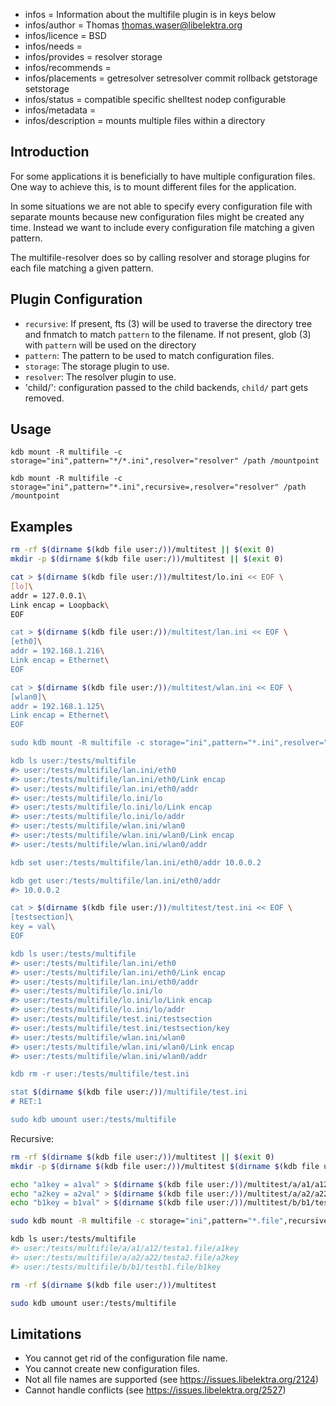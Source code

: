 - infos = Information about the multifile plugin is in keys below
- infos/author = Thomas <thomas.waser@libelektra.org>
- infos/licence = BSD
- infos/needs =
- infos/provides = resolver storage
- infos/recommends =
- infos/placements = getresolver setresolver commit rollback getstorage setstorage
- infos/status = compatible specific shelltest nodep configurable
- infos/metadata =
- infos/description = mounts multiple files within a directory

## Introduction

For some applications it is beneficially to have multiple configuration files.
One way to achieve this, is to mount different files for the application.

In some situations we are not able to specify every configuration file with separate mounts
because new configuration files might be created any time.
Instead we want to include every configuration file matching a given pattern.

The multifile-resolver does so by calling resolver and storage plugins for each file matching a given pattern.

## Plugin Configuration

- `recursive`:
  If present, fts (3) will be used to traverse the directory tree and fnmatch to match `pattern` to the filename.
  If not present, glob (3) with `pattern` will be used on the directory
- `pattern`:
  The pattern to be used to match configuration files.
- `storage`:
  The storage plugin to use.
- `resolver`:
  The resolver plugin to use.
- 'child/<configname>':
  configuration passed to the child backends, `child/` part gets removed.

## Usage

`kdb mount -R multifile -c storage="ini",pattern="*/*.ini",resolver="resolver" /path /mountpoint`

`kdb mount -R multifile -c storage="ini",pattern="*.ini",recursive=,resolver="resolver" /path /mountpoint`

## Examples

```sh
rm -rf $(dirname $(kdb file user:/))/multitest || $(exit 0)
mkdir -p $(dirname $(kdb file user:/))/multitest || $(exit 0)

cat > $(dirname $(kdb file user:/))/multitest/lo.ini << EOF \
[lo]\
addr = 127.0.0.1\
Link encap = Loopback\
EOF

cat > $(dirname $(kdb file user:/))/multitest/lan.ini << EOF \
[eth0]\
addr = 192.168.1.216\
Link encap = Ethernet\
EOF

cat > $(dirname $(kdb file user:/))/multitest/wlan.ini << EOF \
[wlan0]\
addr = 192.168.1.125\
Link encap = Ethernet\
EOF

sudo kdb mount -R multifile -c storage="ini",pattern="*.ini",resolver="resolver" multitest user:/tests/multifile

kdb ls user:/tests/multifile
#> user:/tests/multifile/lan.ini/eth0
#> user:/tests/multifile/lan.ini/eth0/Link encap
#> user:/tests/multifile/lan.ini/eth0/addr
#> user:/tests/multifile/lo.ini/lo
#> user:/tests/multifile/lo.ini/lo/Link encap
#> user:/tests/multifile/lo.ini/lo/addr
#> user:/tests/multifile/wlan.ini/wlan0
#> user:/tests/multifile/wlan.ini/wlan0/Link encap
#> user:/tests/multifile/wlan.ini/wlan0/addr

kdb set user:/tests/multifile/lan.ini/eth0/addr 10.0.0.2

kdb get user:/tests/multifile/lan.ini/eth0/addr
#> 10.0.0.2

cat > $(dirname $(kdb file user:/))/multitest/test.ini << EOF \
[testsection]\
key = val\
EOF

kdb ls user:/tests/multifile
#> user:/tests/multifile/lan.ini/eth0
#> user:/tests/multifile/lan.ini/eth0/Link encap
#> user:/tests/multifile/lan.ini/eth0/addr
#> user:/tests/multifile/lo.ini/lo
#> user:/tests/multifile/lo.ini/lo/Link encap
#> user:/tests/multifile/lo.ini/lo/addr
#> user:/tests/multifile/test.ini/testsection
#> user:/tests/multifile/test.ini/testsection/key
#> user:/tests/multifile/wlan.ini/wlan0
#> user:/tests/multifile/wlan.ini/wlan0/Link encap
#> user:/tests/multifile/wlan.ini/wlan0/addr

kdb rm -r user:/tests/multifile/test.ini

stat $(dirname $(kdb file user:/))/multifile/test.ini
# RET:1

sudo kdb umount user:/tests/multifile
```

Recursive:

```sh
rm -rf $(dirname $(kdb file user:/))/multitest || $(exit 0)
mkdir -p $(dirname $(kdb file user:/))/multitest $(dirname $(kdb file user:/))/multitest/a/a1/a12 $(dirname $(kdb file user:/))/multitest/a/a2/a22 $(dirname $(kdb file user:/))/multitest/b/b1|| $(exit 0)

echo "a1key = a1val" > $(dirname $(kdb file user:/))/multitest/a/a1/a12/testa1.file
echo "a2key = a2val" > $(dirname $(kdb file user:/))/multitest/a/a2/a22/testa2.file
echo "b1key = b1val" > $(dirname $(kdb file user:/))/multitest/b/b1/testb1.file

sudo kdb mount -R multifile -c storage="ini",pattern="*.file",recursive=,resolver="resolver" multitest user:/tests/multifile

kdb ls user:/tests/multifile
#> user:/tests/multifile/a/a1/a12/testa1.file/a1key
#> user:/tests/multifile/a/a2/a22/testa2.file/a2key
#> user:/tests/multifile/b/b1/testb1.file/b1key

rm -rf $(dirname $(kdb file user:/))/multitest

sudo kdb umount user:/tests/multifile
```

## Limitations

- You cannot get rid of the configuration file name.
- You cannot create new configuration files.
- Not all file names are supported (see https://issues.libelektra.org/2124)
- Cannot handle conflicts (see https://issues.libelektra.org/2527)
